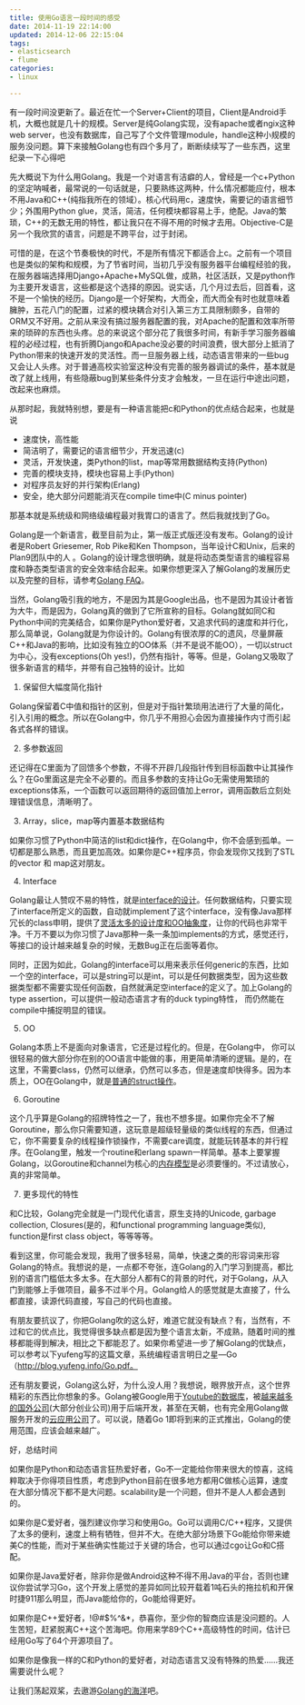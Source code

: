 ```yaml
---
title: 使用Go语言一段时间的感受
date: 2014-11-19 22:14:00
updated: 2014-12-06 22:15:04
tags: 
- elasticsearch
- flume
categories: 
- linux

---
```

有一段时间没更新了。最近在忙一个Server+Client的项目，Client是Android手机，大概也就是几十的规模。Server是纯Golang实现，没有apache或者ngix这种web server，也没有数据库，自己写了个文件管理module，handle这种小规模的服务没问题。算下来接触Golang也有四个多月了，断断续续写了一些东西，这里纪录一下心得吧

先大概说下为什么用Golang。我是一个对语言有洁癖的人，曾经是一个c+Python的坚定呐喊者，最常说的一句话就是，只要熟练这两种，什么情况都能应付，根本不用Java和C++(纯指我所在的领域）。核心代码用c，速度快，需要记的语言细节少；外围用Python glue，灵活，简洁，任何模块都容易上手，绝配。Java的繁琐，C++的无数无用的特性，都让我只在不得不用的时候才去用。Objective-C是另一个我欣赏的语言，问题是不跨平台，过于封闭。


<!--more-->


可惜的是，在这个节奏极快的时代，不是所有情况下都适合上c。之前有一个项目也是类似的架构和规模，为了节省时间，当初几乎没有服务器平台编程经验的我，在服务器端选择用Django+Apache+MySQL做，成熟，社区活跃，又是python作为主要开发语言，这些都是这个选择的原因。说实话，几个月过去后，回首看，这不是一个愉快的经历。Django是一个好架构，大而全，而大而全有时也就意味着臃肿，五花八门的配置，过紧的模块耦合对引入第三方工具限制颇多，自带的ORM又不好用。之前从来没有搞过服务器配置的我，对Apache的配置和效率所带来的琐碎的东西也头疼。总的来说这个部分花了我很多时间，有新手学习服务器编程的必经过程，也有折腾Django和Apache没必要的时间浪费，很大部分上抵消了Python带来的快速开发的灵活性。而一旦服务器上线，动态语言带来的一些bug又会让人头疼。对于普通高校实验室这种没有完善的服务器调试的条件，基本就是改了就上线用，有些隐蔽bug到某些条件分支才会触发，一旦在运行中途出问题，改起来也麻烦。

从那时起，我就特别想，要是有一种语言能把c和Python的优点结合起来，也就是说

 - 速度快，高性能
 - 简洁明了，需要记的语言细节少，开发迅速(c)
 - 灵活，开发快速，类Python的list，map等常用数据结构支持(Python)
 - 完善的模块支持，模块也容易上手(Python)
 - 对程序员友好的并行架构(Erlang)
 - 安全，绝大部分问题能消灭在compile time中(C minus pointer)

那基本就是系统级和网络级编程最对我胃口的语言了。然后我就找到了Go。

Golang是一个新语言，截至目前为止，第一版正式版还没有发布。Golang的设计者是Robert Griesemer, Rob Pike和Ken Thompson，当年设计C和Unix，后来的Plan9团队中的人 。Golang的设计理念很明确，就是将动态类型语言的编程容易度和静态类型语言的安全效率结合起来。如果你想更深入了解Golang的发展历史以及完整的目标，请参考[Golang FAQ](http://golang.org/doc/go_faq.html#What_is_the_purpose_of_the_project)。

当然，Golang吸引我的地方，不是因为其是Google出品，也不是因为其设计者皆为大牛，而是因为，Golang真的做到了它所宣称的目标。Golang就如同C和Python中间的完美结合，如果你是Python爱好者，又追求代码的速度和并行化，那么简单说，Golang就是为你设计的。Golang有很浓厚的C的遗风，尽量屏蔽C++和Java的影响，比如没有独立的OO体系（并不是说不能OO），一切以struct为中心，没有exceptions(Oh yes!)，仍然有指针，等等。但是，Golang又吸取了很多新语言的精华，并带有自己独特的设计。比如

1. 保留但大幅度简化指针

Golang保留着C中值和指针的区别，但是对于指针繁琐用法进行了大量的简化，引入引用的概念。所以在Golang中，你几乎不用担心会因为直接操作内寸而引起各式各样的错误。

2. 多参数返回

还记得在C里面为了回馈多个参数，不得不开辟几段指针传到目标函数中让其操作么？在Go里面这是完全不必要的。而且多参数的支持让Go无需使用繁琐的exceptions体系，一个函数可以返回期待的返回值加上error，调用函数后立刻处理错误信息，清晰明了。

3. Array，slice，map等内置基本数据结构

如果你习惯了Python中简洁的list和dict操作，在Golang中，你不会感到孤单。一切都是那么熟悉，而且更加高效。如果你是C++程序员，你会发现你又找到了STL的vector 和 map这对朋友。

4. Interface

Golang最让人赞叹不易的特性，就是[interface的设计](http://research.swtch.com/interfaces)。任何数据结构，只要实现了interface所定义的函数，自动就implement了这个interface，没有像Java那样冗长的class申明，提供了[灵活太多的设计度和OO抽象度](http://golangtutorials.blogspot.com/2011/06/interfaces-in-go.html)，让你的代码也非常干净。千万不要以为你习惯了Java那种一条一条加implements的方式，感觉还行，等接口的设计越来越复杂的时候，无数Bug正在后面等着你。

同时，正因为如此，Golang的interface可以用来表示任何generic的东西，比如一个空的interface，可以是string可以是int，可以是任何数据类型，因为这些数据类型都不需要实现任何函数，自然就满足空interface的定义了。加上Golang的type assertion，可以提供一般动态语言才有的duck typing特性， 而仍然能在compile中捕捉明显的错误。

5. OO

Golang本质上不是面向对象语言，它还是过程化的。但是，在Golang中， 你可以很轻易的做大部分你在别的OO语言中能做的事，用更简单清晰的逻辑。是的，在这里，不需要class，仍然可以继承，仍然可以多态，但是速度却快得多。因为本质上，OO在Golang中，就是[普通的struct操作](http://golangtutorials.blogspot.com/2011/06/structs-in-go-instead-of-classes-in.html)。

6. Goroutine

这个几乎算是Golang的招牌特性之一了，我也不想多提。如果你完全不了解Goroutine，那么你只需要知道，这玩意是超级轻量级的类似线程的东西，但通过它，你不需要复杂的线程操作锁操作，不需要care调度，就能玩转基本的并行程序。在Golang里，触发一个routine和erlang spawn一样简单。基本上要掌握Golang，以Goroutine和channel为核心的[内存模型](http://golang.org/doc/go_mem.html)是必须要懂的。不过请放心，真的非常简单。

7. 更多现代的特性

和C比较，Golang完全就是一门现代化语言，原生支持的Unicode, garbage collection, Closures(是的，和functional programming language类似), function是first class object，等等等等。

看到这里，你可能会发现，我用了很多轻易，简单，快速之类的形容词来形容Golang的特点。我想说的是，一点都不夸张，连Golang的入门学习到提高，都比别的语言门槛低太多太多。在大部分人都有C的背景的时代，对于Golang，从入门到能够上手做项目，最多不过半个月。Golang给人的感觉就是太直接了，什么都直接，读源代码直接，写自己的代码也直接。

有朋友要抗议了，你把Golang吹的这么好，难道它就没有缺点？有，当然有，不过和它的优点比，我觉得很多缺点都是因为整个语言太新，不成熟，随着时间的推移都能得到解决，相比之下都能忍了。如果你希望进一步了解Golang的优缺点，可以参考以下yufeng写的这篇文章，系统编程语言明日之星—Go（http://blog.yufeng.info/Go.pdf。

还有朋友要说，Golang这么好，为什么没人用？我想说，眼界放开点，这个世界精彩的东西比你想象的多。Golang被Google用于[Youtube的数据库](http://code.google.com/p/vitess/)，被[越来越多的国外公司](http://go-lang.cat-v.org/organizations-using-go)(大部分创业公司)用于后端开发，甚至在天朝，也有完全用Golang做服务开发的[云应用公司](https://qbox.me/)了。可以说，随着Go 1即将到来的正式推出，Golang的使用范围，应该会越来越广。

好，总结时间

如果你是Python和动态语言狂热爱好者，Go不一定能给你带来很大的惊喜，这纯粹取决于你得项目性质，考虑到Python目前在很多地方都用C做核心运算，速度在大部分情况下都不是大问题。scalability是一个问题，但并不是人人都会遇到的。

如果你是C爱好者，强烈建议你学习和使用Go。Go可以调用C/C++程序，又提供了太多的便利，速度上稍有牺牲，但并不大。在绝大部分场景下Go能给你带来媲美C的性能，而对于某些确实性能过于关键的场合，也可以通过cgo让Go和C搭配。

如果你是Java爱好者，除非你是做Android这种不得不用Java的平台，否则也建议你尝试学习Go，这个开发上感觉的差异如同比较开载着1吨石头的拖拉机和开保时捷911那么明显，而Java能给你的，Go能给得更好。

如果你是C++爱好者，!@#$%^&*，恭喜你，至少你的智商应该是没问题的。人生苦短，赶紧脱离C++这个苦海吧。你用来学89个C++高级特性的时间，估计已经用Go写了64个开源项目了。

如果你是像我一样的C和Python的爱好者，对动态语言又没有特殊的热爱……我还需要说什么呢？

让我们荡起双桨，去遨游[Golang的海洋](http://golang.org/doc/install.html)吧。